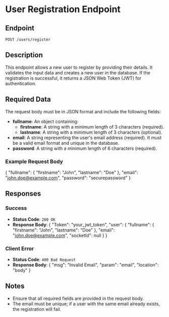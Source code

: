 # User Registration Endpoint

## Endpoint

`POST /users/register`

## Description

This endpoint allows a new user to register by providing their details. It validates the input data and creates a new user in the database. If the registration is successful, it returns a JSON Web Token (JWT) for authentication.

## Required Data

The request body must be in JSON format and include the following fields:

- **fullname**: An object containing:
  - **firstname**: A string with a minimum length of 3 characters (required).
  - **lastname**: A string with a minimum length of 3 characters (optional).
- **email**: A string representing the user's email address (required). It must be a valid email format and unique in the database.
- **password**: A string with a minimum length of 6 characters (required).

### Example Request Body

{
"fullname": {
"firstname": "John",
"lastname": "Doe"
},
"email": "john.doe@example.com",
"password": "securepassword"
}

## Responses

### Success

- **Status Code**: `200 OK`
- **Response Body**:
        {
            "Token": "your_jwt_token",
            "user": {
            "fullname": {
            "firstname": "John",
            "lastname": "Doe"
        },
            "email": "john.doe@example.com",
            "socketId": null
  }
  }

### Client Error

- **Status Code**: `400 Bad Request`
- **Response Body**:
  {
  "msg": "Invalid Email",
  "param": "email",
  "location": "body"
  }



## Notes
- Ensure that all required fields are provided in the request body.
- The email must be unique; if a user with the same email already exists, the registration will fail.